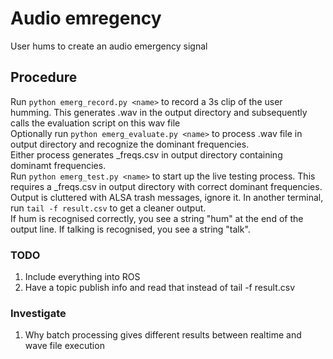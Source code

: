 # Audio emregency
User hums to create an audio emergency signal

## Procedure

Run `python emerg_record.py <name>` to record a 3s clip of the user humming. This generates <name>.wav in the output directory and subsequently calls the evaluation script on this wav file   
Optionally run `python emerg_evaluate.py <name>` to process <name>.wav file in output directory and recognize the dominant frequencies.   
Either process generates <name>_freqs.csv in output directory containing dominamt frequencies.   
Run `python emerg_test.py <name>` to start up the live testing process. This requires a <name>_freqs.csv in output directory with correct dominant frequencies. Output is cluttered with ALSA trash messages, ignore it. In another terminal, run `tail -f result.csv` to get a cleaner output.   
If hum is recognised correctly, you see a string "hum" at the end of the output line. If talking is recognised, you see a string "talk".   

### TODO
1) Include everything into ROS   
2) Have a topic publish info and read that instead of tail -f result.csv   

### Investigate
1) Why batch processing gives different results between realtime and wave file execution   


